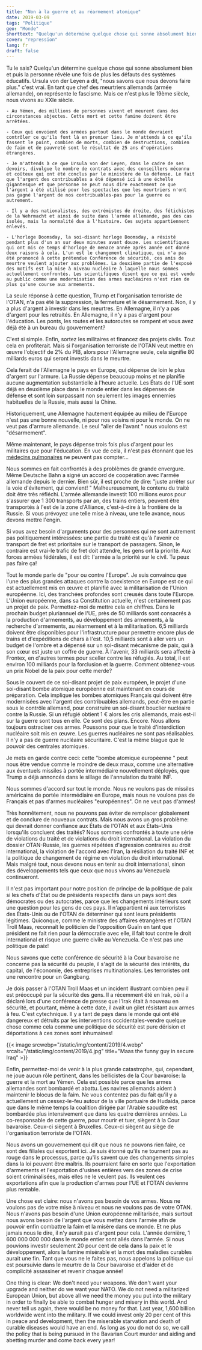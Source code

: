 ```yaml
---
title: "Non à la guerre et au réarmement atomique"
date: 2019-03-09
tags: "Politique"
geo: "Monde"
shorttext: "Quelqu'un détermine quelque chose qui sonne absolument bien et puis la personne révèle une fois de plus les défauts des systèmes éducatifs"
cover: "repression"
lang: fr
draft: false
---
```


Tu le sais? Quelqu'un détermine quelque chose qui sonne absolument bien et puis la personne révèle une fois de plus les défauts des systèmes éducatifs. Ursula von der Leyen a dit, "nous savons que nous devons faire plus." c'est vrai. En tant que chef des meurtriers allemands (armée allemande), on représente le fascisme. Mais ce n'est plus le 19ème siècle, nous vivons au XXIe siècle.

    - Au Yémen, des millions de personnes vivent et meurent dans des circonstances abjectes. Cette mort et cette famine doivent être arrêtées.

    - Ceux qui envoient des armées partout dans le monde devraient contrôler ce qu'ils font là en premier lieu. Je m'attends à ce qu'ils fassent le point, combien de morts, combien de destructions, combien de faim et de pauvreté sont le résultat de 25 ans d'opérations étrangères.

    - Je m'attends à ce que Ursula von der Leyen, dans le cadre de ses devoirs, divulgue le nombre de contrats avec des conseillers méconnu et coûteux qui ont été conclus par le ministère de la défense. Le fait que l'argent des contribuables a été dépensé ici à une échelle gigantesque et que personne ne peut nous dire exactement ce que l'argent a été utilisé pour les spectacles que les meurtriers n'ont pas gagné l'argent de nos contribuables-pas pour la guerre ou autrement.

    - Il y a des nationalistes, des extrémistes de droite, des fétichistes de la Wehrmacht et ainsi de suite dans l'armée allemande, pas des cas isolés, mais la normalité due à l'histoire. Ces sujets appartiennent enlevés.

    - L'horloge Doomsday, la soi-disant horloge Doomsday, a résisté pendant plus d'un an sur deux minutes avant douze. Les scientifiques qui ont mis ce temps d'horloge de menace année après année ont donné deux raisons à cela. L'un est le changement climatique, qui n'a pas été prononcé à cette prétendue Conférence de sécurité, ces amis de meurtre veulent ajouter aux problèmes. La deuxième partie de l'exposé des motifs est la mise à niveau nucléaire à laquelle nous sommes actuellement confrontés. Les scientifiques disent que ce qui est vendu au public comme une modernisation des armes nucléaires n'est rien de plus qu'une course aux armements.

La seule réponse à cette question, Trump et l'organisation terroriste de l'OTAN, n'a pas été la suppression, la fermeture et le désarmement. Non, il y a plus d'argent à investir dans les meurtres. En Allemagne, il n'y a pas d'argent pour les retraités. En Allemagne, il n'y a pas d'argent pour l'éducation. Les ponts, les routes et les autoroutes se rompent et vous avez déjà été à un bureau du gouvernement?

C'est si simple. Enfin, sortez les militaires et financez des projets civils. Tout cela en profiterait. Mais si l'organisation terroriste de l'OTAN veut mettre en œuvre l'objectif de 2% du PIB, alors pour l'Allemagne seule, cela signifie 80 milliards euros qui seront investis dans le meurtre.

Cela ferait de l'Allemagne le pays en Europe, qui dépense de loin le plus d'argent sur l'armure. La Russie dépense beaucoup moins et ne planifie aucune augmentation substantielle à l'heure actuelle. Les États de l'UE sont déjà en deuxième place dans le monde entier dans les dépenses de défense et sont loin surpassant non seulement les images ennemies habituelles de la Russie, mais aussi la Chine.

Historiquement, une Allemagne hautement équipée au milieu de l'Europe n'est pas une bonne nouvelle, ni pour nos voisins ni pour le monde. On ne veut pas d'armure allemande. Le seul  "aller de l'avant " nous voulons est  "désarmement".

Même maintenant, le pays dépense trois fois plus d'argent pour les militaires que pour l'éducation. En vue de cela, il n'est pas étonnant que les [médecins pulmonaires](https://www.dw.com/en/nitrogen-oxide-is-it-really-that-dangerous-lung-doctors-ask/a-47202076?fbclid=IwAR2WeWla0suM0FkEeDimacL7xrONFd98dhg0hV6rbfT1BOLzSXvqqF4ctKg "Oxyde d'azote: est-ce vraiment dangereux, les médecins pulmonaires demandent?") ne peuvent pas compter...

Nous sommes en fait confrontés à des problèmes de grande envergure. Même Deutsche Bahn a signé un accord de coopération avec l'armée allemande depuis le dernier. Bien sûr, il est proche de dire:  "juste arrêter sur la voie d'évitement, qui convient! " Malheureusement, le contenu du traité doit être très réfléchi. L'armée allemande investit 100 millions euros pour s'assurer que 1 300 transports par an, des trains entiers, peuvent être transportés à l'est de la zone d'Alliance, c'est-à-dire à la frontière de la Russie. Si vous prévoyez une telle mise à niveau, une telle avance, nous devons mettre l'engin.

Si vous avez besoin d'arguments pour des personnes qui ne sont autrement pas politiquement intéressées: une partie du traité est qu'à l'avenir ce transport de fret est prioritaire sur le transport de passagers.  Sinon, le contraire est vrai-le trafic de fret doit attendre, les gens ont la priorité. Aux forces armées fédérales, il est dit: l'armée a la priorité sur le civil. Tu peux pas faire ça!

Tout le monde parle de "pour ou contre l'Europe". Je suis convaincu que l'une des plus grandes attaques contre la coexistence en Europe est ce qui est actuellement mis en œuvre et planifié avec la militarisation de l'Union européenne. Ici, des tranchées profondes sont creusés dans toute l'Europe. L'Union européenne, dans sa Constitution actuelle, n'est certainement pas un projet de paix. Permettez-moi de mettre cela en chiffres. Dans le prochain budget pluriannuel de l'UE, près de 50 milliards sont consacrés à la production d'armements, au développement des armements, à la recherche d'armements, au réarmement et à la militarisation. 6,5 milliards doivent être disponibles pour l'infrastructure pour permettre encore plus de trains et d'expéditions de chars à l'est. 10,5 milliards sont à aller vers un budget de l'ombre et a dépensé sur un soi-disant mécanisme de paix, qui à son cœur est juste un coffre de guerre. À l'avenir, 33 milliards sera affecté à Frontex, en d'autres termes pour sceller contre les réfugiés. Au total, il est environ 100 milliards pour la forclusion et la guerre. Comment obtenez-vous un prix Nobel de la paix pour cette merde?

Sous le couvert de ce soi-disant projet de paix européen, le projet d'une soi-disant bombe atomique européenne est maintenant en cours de préparation. Cela implique les bombes atomiques Français qui doivent être modernisées avec l'argent des contribuables allemands, peut-être en partie sous le contrôle allemand, pour construire un soi-disant bouclier nucléaire contre la Russie. Si un réfugié obtient 1 € alors les cris allemands, mais est-il sur la guerre sont tous en elle. Ce sont des plans. Encore. Nous allons toujours ostraciser ces armes. Poussons pour que le traité d'interdiction nucléaire soit mis en œuvre. Les guerres nucléaires ne sont pas réalisables. Il n'y a pas de guerre nucléaire sécuritaire. C'est la même blague que le pouvoir des centrales atomiques.

Je mets en garde contre ceci: cette "bombe atomique européenne " peut nous être vendue comme le moindre de deux maux, comme une alternative aux éventuels missiles à portée intermédiaire nouvellement déployés, que Trump a déjà annoncés dans le sillage de l'annulation du traité INF.

Nous sommes d'accord sur tout le monde. Nous ne voulons pas de missiles américains de portée intermédiaire en Europe, mais nous ne voulons pas de Français et pas d'armes nucléaires "européennes". On ne veut pas d'armes!

Très honnêtement, nous ne pouvons pas éviter de remplacer globalement et de conclure de nouveaux contrats. Mais nous avons un gros problème: qui devrait donner confiance aux États de l'OTAN et aux États-Unis lorsqu'ils concluent des traités? Nous sommes confrontés à toute une série de violations du traité et de violations du droit international. La violation du dossier OTAN-Russie, les guerres répétées d'agression contraires au droit international, la violation de l'accord avec l'Iran, la résiliation du traité INF et la politique de changement de régime en violation du droit international. Mais malgré tout, nous devons nous en tenir au droit international, sinon des développements tels que ceux que nous vivons au Venezuela continueront.

Il n'est pas important pour notre position de principe de la politique de paix si les chefs d'État ou de présidents respectifs dans un pays sont des démocrates ou des autocrates, parce que les changements intérieurs sont une question pour les gens de ces pays. Il n'appartient ni aux terroristes des États-Unis ou de l'OTAN de déterminer qui sont leurs présidents légitimes. Quiconque, comme le ministre des affaires étrangères et l'OTAN Troll Maas, reconnaît le politicien de l'opposition Guaïn en tant que président ne fait rien pour la démocratie avec elle, il fait tout contre le droit international et risque une guerre civile au Venezuela. Ce n'est pas une politique de paix!

Nous savons que cette conférence de sécurité à la Cour bavaroise ne concerne pas la sécurité du peuple, il s'agit de la sécurité des intérêts, du capital, de l'économie, des entreprises multinationales. Les terroristes ont une rencontre pour un Gangbang.

Je dois passer à l'OTAN Troll Maas et un incident illustrant combien peu il est préoccupé par la sécurité des gens. Il a récemment été en Irak, où il a déclaré lors d'une conférence de presse que l'Irak était à nouveau en sécurité, et pourtant, même à cette date, il avait un gilet résistant aux armes à feu. C'est cytechnique. Il y a tant de pays dans le monde qui ont été dangereux et détruits par les interventions occidentales-vendre quelque chose comme cela comme une politique de sécurité est pure dérision et déportations à ces zones sont inhumaines!

{{< image srcwebp="/static/img/content/2019/4.webp" srcalt="/static/img/content/2019/4.jpg" title="Maas the funny guy in secure Iraq" >}}

Enfin, permettez-moi de venir à la plus grande catastrophe, qui, cependant, ne joue aucun rôle pertinent, dans les bellicistes de la Cour bavaroise: la guerre et la mort au Yémen. Cela est possible parce que les armes allemandes sont bombardé et abattu. Les navires allemands aident à maintenir le blocus de la faim. Ne vous contentez pas du fait qu'il y a actuellement un cessez-le-feu autour de la ville portuaire de Hudaida, parce que dans le même temps la coalition dirigée par l'Arabie saoudite est bombardée plus intensivement que dans les quatre dernières années.  La co-responsable de cette guerre, pour mourir et tuer, siègent à la Cour bavaroise. Ceux-ci siègent à Bruxelles. Ceux-ci siègent au siège de l'organisation terroriste de l'OTAN.

Nous avons un gouvernement qui dit que nous ne pouvons rien faire, ce sont des filiales qui exportent ici. Je suis étonné qu'ils ne tournent pas au rouge dans le processus, parce qu'ils savent que des changements simples dans la loi peuvent être maîtris. Ils pourraient faire en sorte que l'exportation d'armements et l'exportation d'usines entières vers des zones de crise soient criminalisées, mais elles ne le veulent pas. Ils veulent ces exportations afin que la production d'armes pour l'UE et l'OTAN devienne plus rentable.

Une chose est claire: nous n'avons pas besoin de vos armes. Nous ne voulons pas de votre mise à niveau et nous ne voulons pas de votre OTAN. Nous n'avons pas besoin d'une Union européenne militarisée, mais surtout nous avons besoin de l'argent que vous mettez dans l'armée afin de pouvoir enfin combattre la faim et la misère dans ce monde. Et ne plus jamais nous le dire, il n'y aurait pas d'argent pour cela. L'année dernière, 1 600 000 000 000 dans le monde entier sont allés dans l'armée. Si nous pouvions investir seulement 20 pour cent de cela dans la paix et le développement, alors la famine misérable et la mort des maladies curables aurait une fin. Tant que vous ne le faites pas, nous appelons la politique qui est poursuivie dans le meurtre de la Cour bavaroise et d'aider et de complicité assassiner et revenir chaque année!

One thing is clear: We don't need your weapons. We don't want your upgrade and neither do we want your NATO. We do not need a militarized European Union, but above all we need the money you put into the military in order to finally be able to combat hunger and misery in this world. And never tell us again, there would be no money for that. Last year, 1,600 billion worldwide went into the military. If we could invest only 20 per cent of this in peace and development, then the miserable starvation and death of curable diseases would have an end. As long as you do not do so, we call the policy that is being pursued in the Bavarian Court murder and aiding and abetting murder and come back every year!

